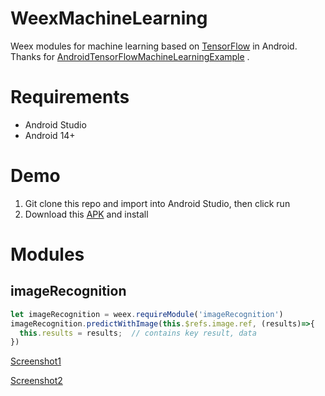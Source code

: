 # WeexMachineLearning

Weex modules for machine learning based on [TensorFlow](https://www.tensorflow.org/)  in Android. Thanks for  [AndroidTensorFlowMachineLearningExample](https://github.com/MindorksOpenSource/AndroidTensorFlowMachineLearningExample) .

# Requirements
* Android Studio
* Android 14+

# Demo
1. Git clone this repo and import into Android Studio, then click run
2. Download this [APK](doc/app-debug.apk) and install

# Modules

## imageRecognition

```javascript
let imageRecognition = weex.requireModule('imageRecognition')
imageRecognition.predictWithImage(this.$refs.image.ref, (results)=>{
  this.results = results;  // contains key result, data
})
```

[Screenshot1](./doc/Screenshot1.png)

[Screenshot2](./doc/Screenshot2.png)


